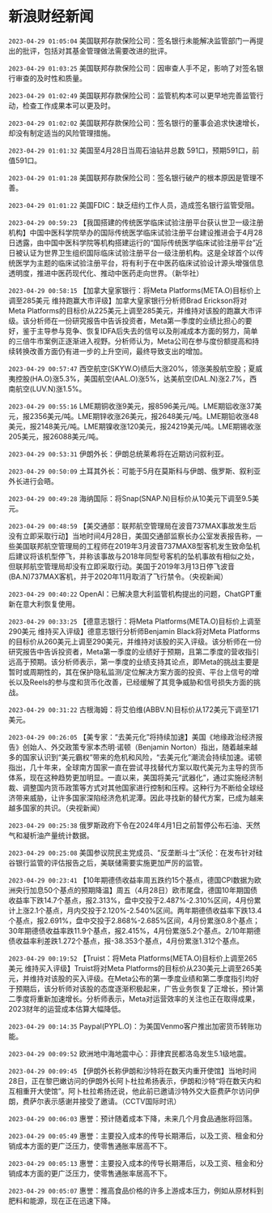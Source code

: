 # 新浪财经新闻
`2023-04-29 01:05:04` 美国联邦存款保险公司：签名银行未能解决监管部门一再提出的批评，包括对其基金管理做法需要改进的批评。

`2023-04-29 01:03:25` 美国联邦存款保险公司：因审查人手不足，影响了对签名银行审查的及时性和质量。

`2023-04-29 01:02:49` 美国联邦存款保险公司：监管机构本可以更早地完善监管行动，检查工作成果本可以更及时。

`2023-04-29 01:02:02` 美国联邦存款保险公司：签名银行的董事会追求快速增长，却没有制定适当的风险管理措施。

`2023-04-29 01:01:32` 美国至4月28日当周石油钻井总数 591口，预期591口，前值591口。

`2023-04-29 01:01:28` 美国联邦存款保险公司：签名银行破产的根本原因是管理不善。

`2023-04-29 01:01:22` 美国FDIC：缺乏纽约工作人员，造成签名银行监管受阻。

`2023-04-29 00:59:23` 【我国搭建的传统医学临床试验注册平台获认世卫一级注册机构】中国中医科学院举办的国际传统医学临床试验注册平台建设推进会于4月28日透露，由中国中医科学院等机构搭建运行的“国际传统医学临床试验注册平台”近日被认证为世界卫生组织国际临床试验注册平台一级注册机构。这是全球首个以传统医学为主题的临床试验注册平台，将有利于在中医药临床试验设计源头增强信息透明度，推进中医药现代化、推动中医药走向世界。（新华社）

`2023-04-29 00:58:15` 【加拿大皇家银行：将Meta Platforms(META.O)目标价上调至285美元 维持跑赢大市评级】加拿大皇家银行分析师Brad Erickson将对Meta Platforms的目标价从225美元上调至285美元，并维持对该股的跑赢大市评级。该分析师在一份研究报告中告诉投资者，Meta第一季度的业绩比担心的要好，鉴于主导参与竞争、恢复IDFA后失去的信号以及削减成本方面的努力，简单的三倍牛市案例正逐渐进入视野。分析师认为，Meta公司在参与度份额提高和持续转换改善方面仍有进一步的上升空间，最终导致支出的增加。

`2023-04-29 00:57:47` 西空航空(SKYW.O)绩后大涨20%，领涨美股航空股；夏威夷控股(HA.O)涨5.3%，美国航空(AAL.O)涨5%，达美航空(DAL.N)涨2.7%，西南航空(LUV.N)涨1.5%。

`2023-04-29 00:55:16` LME期铜收涨9美元，报8596美元/吨。LME期铝收涨37美元，报2356美元/吨。LME期锌收涨26美元，报2648美元/吨。LME期铅收涨48美元，报2148美元/吨。LME期镍收涨120美元，报24219美元/吨。LME期锡收涨205美元，报26088美元/吨。

`2023-04-29 00:53:31` 伊朗外长：伊朗总统莱希将在近期访问叙利亚。

`2023-04-29 00:50:09` 土耳其外长：可能于5月在莫斯科与伊朗、俄罗斯、叙利亚外长进行会晤。

`2023-04-29 00:49:28` 海纳国际：将Snap(SNAP.N)目标价从10美元下调至9.5美元。

`2023-04-29 00:48:59` 【美交通部：联邦航空管理局在波音737MAX事故发生后没有立即采取行动】当地时间4月28日，美国交通部监察长办公室发表报告称，一些美国联邦航空管理局的工程师在2019年3月波音737MAX8型客机发生致命坠机后建议将该机型停飞，并称该事故与2018年同型号客机的坠机事故有相似之处，但联邦航空管理局却没有立即采取行动。美国于2019年3月13日停飞波音(BA.N)737MAX客机，并于2020年11月取消了飞行禁令。（央视新闻）

`2023-04-29 00:40:22` OpenAI：已解决意大利监管机构提出的问题，ChatGPT重新在意大利恢复使用。

`2023-04-29 00:33:25` 【德意志银行：将Meta Platforms(META.O)目标价上调至290美元 维持买入评级】德意志银行分析师Benjamin Black将对Meta Platforms的目标价从260美元上调至290美元，并维持对该股的买入评级。该分析师在一份研究报告中告诉投资者，Meta第一季度的业绩好于预期，且第二季度的营收指引远高于预期。该分析师表示，第一季度的业绩支持其论点，即Meta的挑战主要是暂时或周期性的，其在保护隐私监测/定位解决方案方面的投资、平台上信号的增长以及Reels的参与度和货币化改善，已经缓解了其竞争威胁和信号损失方面的挑战。

`2023-04-29 00:31:22` 古根海姆：将艾伯维(ABBV.N)目标价从172美元下调至171美元。

`2023-04-29 00:26:05` 【美专家：“去美元化”将持续加速】美国《地缘政治经济报告》创始人、外交政策专家本杰明·诺顿（Benjamin Norton）指出，随着越来越多的国家认识到“美元霸权”带来的危机和风险，“去美元化”潮流会持续加速。诺顿指出，几十年来，全球南方国家一直在尝试寻找替代方案以取代美元为主导的货币体系，现在这种趋势更加明显。一直以来，美国将美元“武器化”，通过实施经济制裁、调整国内货币政策等方式对其他国家进行控制和压榨。这种行为不断给全球经济带来威胁，让许多国家深陷经济危机泥潭。因此寻找新的替代方案，已成为越来越多国家的共识。（央视新闻）

`2023-04-29 00:25:38` 俄罗斯政府下令在2024年4月1日之前暂停公布石油、天然气和凝析油产量统计数据。

`2023-04-29 00:25:08` 美国参议院民主党成员、“反垄断斗士”沃伦：在发布针对硅谷银行监管的评估报告之后，美联储需要实施更加严厉的监管。

`2023-04-29 00:23:41` 【10年期德债收益率周五跌约15个基点，德国CPI数据为欧洲央行加息50个基点的预期降温】周五（4月28日）欧市尾盘，德国10年期国债收益率下跌14.7个基点，报2.313%，盘中交投于2.487%-2.310%区间，4月份累计上涨2.1个基点，月内交投于2.120%-2.540%区间。两年期德债收益率下跌13.4个基点，报2.691%，盘中交投于2.868%-2.685%区间，4月份累涨0.8个基点；30年期德债收益率跌11.9个基点，报2.415%，4月份累涨5.2个基点。2/10年期德债收益率利差跌1.272个基点，报-38.353个基点，4月份累涨1.312个基点。

`2023-04-29 00:19:52` 【Truist：将Meta Platforms(META.O)目标价上调至265美元 维持买入评级】Truist将对Meta Platforms的目标价从230美元上调至265美元，并维持对该股的买入评级。在Meta公布的第一季度业绩和第二季度指引均好于预期后，该分析师对该股的态度逐渐积极起来，广告业务恢复了正增长，预计第二季度将重新加速增长。分析师表示，Meta对运营效率的关注也正在取得成果，2023财年的运营成本估算大幅降低。

`2023-04-29 00:14:35` Paypal(PYPL.O)：为美国Venmo客户推出加密货币转账功能。

`2023-04-29 00:09:52` 欧洲地中海地震中心：菲律宾民都洛岛发生5.1级地震。

`2023-04-29 00:09:45` 【伊朗外长称伊朗和沙特将在数天内重开使馆】当地时间28日，正在黎巴嫩访问的伊朗外长阿卜杜拉希扬表示，伊朗和沙特“将在数天内和互相重开大使馆”。阿卜杜拉希扬还说，他此前已邀请沙特外交大臣费萨尔访问伊朗，费萨尔表示感谢并接受了邀请。（CCTV国际时讯）

`2023-04-29 00:06:03` 惠誉：预计随着成本下降，未来几个月食品通胀将回落。

`2023-04-29 00:05:49` 惠誉：主要投入成本的传导长期滞后，以及工资、租金和分销成本方面的更广泛压力，使零售通胀率居高不下。

`2023-04-29 00:05:13` 惠誉：主要投入成本的传导长期滞后，以及工资、租金和分销成本方面的更广泛压力，使零售通胀率居高不下。

`2023-04-29 00:05:07` 惠誉：推高食品价格的许多上游成本压力，例如从原材料到肥料和能源，现在正在迅速下降。

